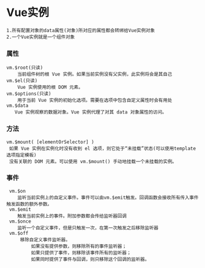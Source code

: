 # Vue实例
    1.所有配置对象的data属性(对象)所对应的属性都会转绑给Vue实例对象
    2.一个Vue实例就是一个组件对象
    
### 属性
    vm.$root(只读)
        当前组件树的根 Vue 实例。如果当前实例没有父实例，此实例将会是其自己
    vm.$el(只读)
        Vue 实例使用的根 DOM 元素。
    vm.$options(只读)
        用于当前 Vue 实例的初始化选项。需要在选项中包含自定义属性时会有用处  
    vm.$data
       Vue 实例观察的数据对象。Vue 实例代理了对其 data 对象属性的访问。  
 
### 方法
    vm.$mount( [elementOrSelector] )       
     如果 Vue 实例在实例化时没有收到 el 选项，则它处于“未挂载”状态(可以使用template选项指定模板)
     没有关联的 DOM 元素。可以使用 vm.$mount() 手动地挂载一个未挂载的实例。


### 事件
     vm.$on
        监听当前实例上的自定义事件。事件可以由vm.$emit触发。回调函数会接收所有传入事件触发函数的额外参数。
     vm.$emit
        触发当前实例上的事件。附加参数都会传给监听器回调
     vm.$once
        监听一个自定义事件，但是只触发一次，在第一次触发之后移除监听器
     vm.$off
         移除自定义事件监听器。
             如果没有提供参数，则移除所有的事件监听器；
             如果只提供了事件，则移除该事件所有的监听器；
             如果同时提供了事件与回调，则只移除这个回调的监听器。
   
     
  
  
   







